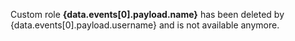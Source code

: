 Custom role **{data.events[0].payload.name}** has been deleted by {data.events[0].payload.username} and is not available anymore.
